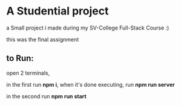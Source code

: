# A Studential project

a Small project i made during my SV-College Full-Stack Course :)

this was the final assignment

## to Run:

open 2 terminals,

in the first run **npm i**, when it's done executing, run **npm run server**

in the second run **npm run start**
